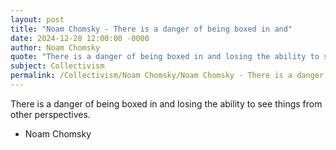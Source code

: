 ```yaml
---
layout: post
title: "Noam Chomsky - There is a danger of being boxed in and"
date: 2024-12-28 12:00:00 -0000
author: Noam Chomsky
quote: "There is a danger of being boxed in and losing the ability to see things from other perspectives."
subject: Collectivism
permalink: /Collectivism/Noam Chomsky/Noam Chomsky - There is a danger of being boxed in and
---
```


There is a danger of being boxed in and losing the ability to see things from other perspectives.

- Noam Chomsky
